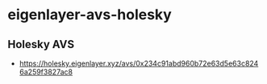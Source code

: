 # eigenlayer-avs-holesky

## Holesky AVS
- https://holesky.eigenlayer.xyz/avs/0x234c91abd960b72e63d5e63c8246a259f3827ac8
